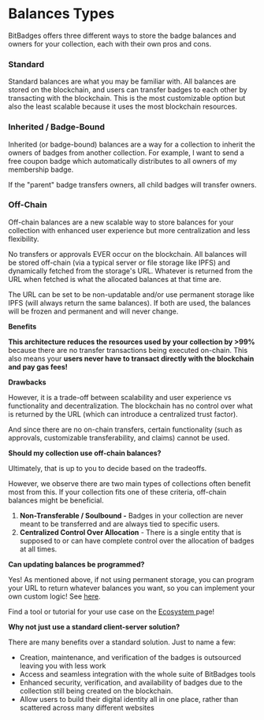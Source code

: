 # Balances Types

BitBadges offers three different ways to store the badge balances and owners for your collection, each with their own pros and cons.

### Standard

Standard balances are what you may be familiar with. All balances are stored on the blockchain, and users can transfer badges to each other by transacting with the blockchain. This is the most customizable option but also the least scalable because it uses the most blockchain resources.

### Inherited / Badge-Bound

Inherited (or badge-bound) balances are a way for a collection to inherit the owners of badges from another collection. For example, I want to send a free coupon badge which automatically distributes to all owners of my membership badge.&#x20;

If the "parent" badge transfers owners, all child badges will transfer owners.

### Off-Chain

Off-chain balances are a new scalable way to store balances for your collection with enhanced user experience but more centralization and less flexibility.

No transfers or approvals EVER occur on the blockchain. All balances will be stored off-chain (via a typical server or file storage like IPFS) and dynamically fetched from the storage's URL. Whatever is returned from the URL when fetched is what the allocated balances at that time are.

The URL can be set to be non-updatable and/or use permanent storage like IPFS (will always return the same balances). If both are used, the balances will be frozen and permanent and will never change.



**Benefits**

**This architecture reduces the resources used by your collection by >99%** because there are no transfer transactions being executed on-chain. This also means your **users never have to transact directly with the blockchain and pay gas fees!**



**Drawbacks**

However, it is a trade-off between scalability and user experience vs functionality and decentralization. The blockchain has no control over what is returned by the URL (which can introduce a centralized trust factor).

And since there are no on-chain transfers, certain functionality (such as approvals, customizable transferability, and claims) cannot be used.



**Should my collection use off-chain balances?**

Ultimately, that is up to you to decide based on the tradeoffs.

However, we observe there are two main types of collections often benefit most from this. If your collection fits one of these criteria, off-chain balances might be beneficial.

1. **Non-Transferable / Soulbound -** Badges in your collection are never meant to be transferred and are always tied to specific users.&#x20;
2. **Centralized Control Over Allocation** - There is a single entity that is supposed to or can have complete control over the allocation of badges at all times.



**Can updating balances be programmed?**

Yes! As mentioned above, if not using permanent storage, you can program your URL to return whatever balances you want, so you can implement your own custom logic! See [here](../../for-developers/tutorials/create-a-collection-with-off-chain-balances.md).

Find a tool or tutorial for your use case on the [Ecosystem ](../ecosystem.md)page!



**Why not just use a standard client-server solution?**

There are many benefits over a standard solution. Just to name a few:

* Creation, maintenance, and verification of the badges is outsourced leaving you with less work
* Access and seamless integration with the whole suite of BitBadges tools
* Enhanced security, verification, and availability of badges due to the collection still being created on the blockchain.
* Allow users to build their digital identity all in one place, rather than scattered across many different websites

